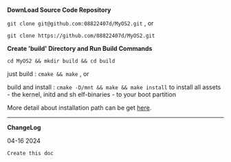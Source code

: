 **DownLoad Source Code Repository**

`git clone git@github.com:08822407d/MyOS2.git` , or

`git clone https://github.com/08822407d/MyOS2.git`

**Create 'build' Directory and Run Build Commands**

`cd MyOS2 && mkdir build && cd build`

just build : `cmake && make` , or

build and install : `cmake -D/mnt && make && make install` to install all assets - the kernel, initd and sh elf-binaries - to your boot partition

More detail about installation path can be get [here](https://github.com/08822407d/MyOS2/blob/master/user-guide/Installation.md).

---

**ChangeLog**

04-16 2024

    Create this doc
